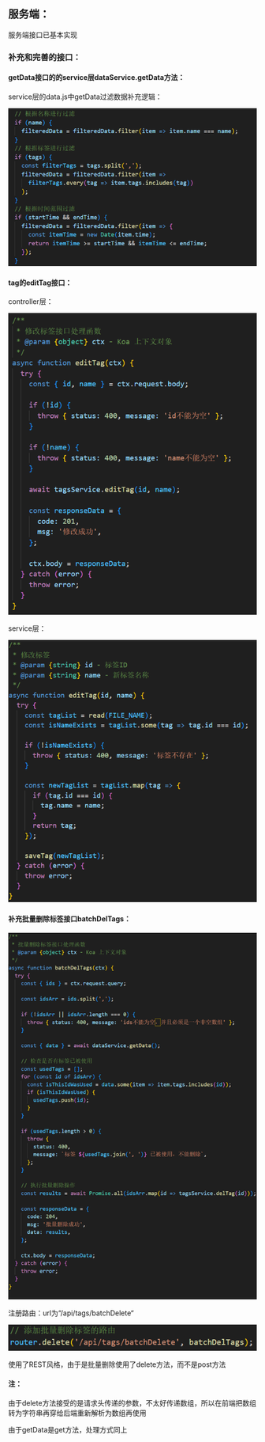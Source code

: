 ## 服务端：

服务端接口已基本实现

### 补充和完善的接口：

#### getData接口的的service层dataService.getData方法：

service层的data.js中getData过滤数据补充逻辑：

![](./README_IMG/back_end/filter_code.png)

#### tag的editTag接口：

controller层：

![](./README_IMG/back_end/edit_tag_controller.png)

service层：

![](./README_IMG/back_end/edit_tag_service.png)

#### 补充批量删除标签接口batchDelTags：

![](./README_IMG/back_end/batchDelTags.png)

注册路由：url为“/api/tags/batchDelete“

![](./README_IMG/back_end/router_add_batchDelTags.png)

使用了REST风格，由于是批量删除使用了delete方法，而不是post方法

#### 注：

由于delete方法接受的是请求头传递的参数，不太好传递数组，所以在前端把数组转为字符串再穿给后端重新解析为数组再使用

由于getData是get方法，处理方式同上
